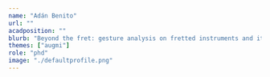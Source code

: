 ```yaml
---
name: "Adán Benito"
url: ""
acadposition: ""
blurb: "Beyond the fret: gesture analysis on fretted instruments and its applications to instrument augmentation"
themes: ["augmi"]
role: "phd"
image: "./defaultprofile.png"
---
```

